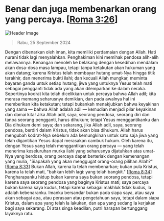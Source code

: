 
# Benar dan juga membenarkan orang yang percaya. [[Roma 3:26](http://alkitab.sabda.org/?Roma%203:26)]

![Header Image](https://alkitab.app/slice/sunrise.jpg)

> Rabu, 25 September 2024

Dengan dibenarkan oleh iman, kita memiliki perdamaian dengan Allah. Hati nurani tidak lagi menyalahkan. Penghakiman kini memihak pendosa alih-alih melawannya. Kenangan menoleh ke belakang dengan kesedihan mendalam akan dosa-dosa masa lampau, tetapi tanpa ketakutan akan hukuman yang akan datang; karena Kristus telah membayar hutang umat-Nya hingga titik terakhir, dan menerima bukti ilahi; dan kecuali Allah mungkar, meminta bayaran ganda untuk setiap hutang, jiwa yang untuknya Yesus telah mati sebagai pengganti tidak ada yang akan dilemparkan ke dalam neraka. Sepertinya kodrat kita telah dicelikkan untuk percaya bahwa Allah adil; kita merasa memang seharusnya demikian, dan pada awalnya hal ini memberikan kita ketakutan; tetapi bukankah menakjubkan bahwa keyakinan yang sama — bahwa Allah adalah adil — kemudian menjadi pilar keyakinan dan damai kita! Jika Allah adil, saya, seorang pendosa, seorang diri dan tanpa seorang pengganti, harus dihukum; tetapi Yesus menggantikanku dan Dia dihukum demi saya; dan sekarang, jika Allah adil, saya, seorang pendosa, berdiri dalam Kristus, tidak akan bisa dihukum. Allah harus mengubah kodrat-Nya sebelum ada kemungkinan untuk satu saja jiwa yang telah digantikan Yesus dapat merasakan cambuk hukum. Oleh karena itu, dengan Yesus yang telah menggantikan orang percaya — yang telah menerima keseluruhan murka ilahi yang seharusnya dijatuhkan atas umat-Nya yang berdosa, orang percaya dapat berteriak dengan kemenangan yang mulia, "Siapakah yang akan menggugat orang-orang pilihan Allah?" [[Roma 8:33](http://alkitab.sabda.org/?Roma%208:33)] Bukan Allah, karena Ia telah membenarkan; bukan pula Kristus, karena Ia telah mati, "bahkan lebih lagi: yang telah bangkit." [[Roma 8:34](http://alkitab.sabda.org/?Roma%208:34)] Pengharapanku hidup bukan karena saya bukan seorang pendosa, tetapi karena saya seorang pendosa yang baginya Kristus mati; saya percaya bukan karena saya kudus, tetapi karena sebagai makhluk tidak kudus, Ia adalah kebenaranku. Imanku bersandar bukan pada siapa saya, atau saya akan sebagai apa, atau perasaan atau pengetahuan saya, tetapi dalam siapa Kristus, dalam apa yang telah Ia lakukan, dan apa yang sedang Ia kerjakan bagi saya sekarang. Di atas singa keadilan, putri harapan bertunggang layaknya ratu.
    
